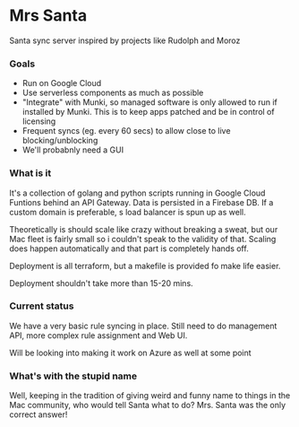 # Mrs Santa

Santa sync server inspired by projects like Rudolph and Moroz

### Goals

* Run on Google Cloud
* Use serverless components as much as possible
* "Integrate" with Munki, so managed software is only allowed to run if installed by Munki. This is to keep apps patched and be in control of licensing
* Frequent syncs (eg. every 60 secs) to allow close to live blocking/unblocking
* We'll probabnly need a GUI

### What is it

It's a collection of golang and python scripts running in Google Cloud Funtions behind an API Gateway. Data is persisted in a Firebase DB. If a custom domain is preferable, s load balancer is spun up as well.

Theoretically is should scale like crazy without breaking a sweat, but our Mac fleet is fairly small so i couldn't speak to the validity of that. Scaling does happen automatically and that part is completely hands off.

Deployment is all terraform, but a makefile is provided fo make life easier.

Deployment shouldn't take more than 15-20 mins.

### Current status

We have a very basic rule syncing in place. Still need to do management API, more complex rule assignment and Web UI.

Will be looking into making it work on Azure as well at some point

### What's with the stupid name

Well, keeping in the tradition of giving weird and funny name to things in the Mac community, who would tell Santa what to do? Mrs. Santa was the only correct answer!